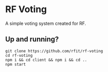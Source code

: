# RF Voting

A simple voting system created for RF.

## Up and running?

```
git clone https://github.com/rfit/rf-voting
cd rf-voting
npm i && cd client && npm i && cd ..
npm start
```

